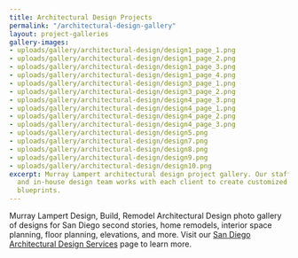 ```yaml
---
title: Architectural Design Projects
permalink: "/architectural-design-gallery"
layout: project-galleries
gallery-images:
- uploads/gallery/architectural-design/design1_page_1.png
- uploads/gallery/architectural-design/design1_page_2.png
- uploads/gallery/architectural-design/design1_page_3.png
- uploads/gallery/architectural-design/design1_page_4.png
- uploads/gallery/architectural-design/design3_page_1.png
- uploads/gallery/architectural-design/design3_page_2.png
- uploads/gallery/architectural-design/design4_page_3.png
- uploads/gallery/architectural-design/design4_page_1.png
- uploads/gallery/architectural-design/design4_page_2.png
- uploads/gallery/architectural-design/design4_page_3.png
- uploads/gallery/architectural-design/design5.png
- uploads/gallery/architectural-design/design7.png
- uploads/gallery/architectural-design/design8.png
- uploads/gallery/architectural-design/design9.png
- uploads/gallery/architectural-design/design10.png
excerpt: Murray Lampert architectural design project gallery. Our staff architect
  and in-house design team works with each client to create customized remodeling
  blueprints.
---
```


Murray Lampert Design, Build, Remodel Architectural Design photo gallery of designs for San Diego second stories, home remodels, interior space planning, floor planning, elevations, and more. Visit our [San Diego Architectural Design Services](/san-diego-architectural-design-services) page to learn more.
